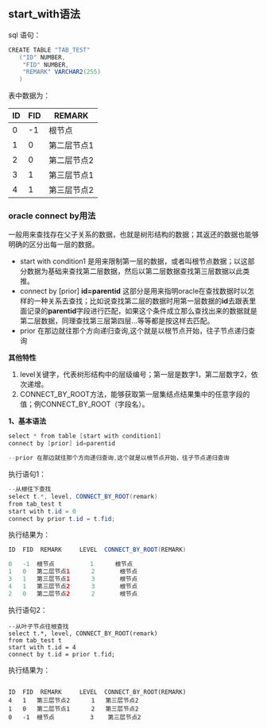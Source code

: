 ## start_with语法

sql 语句：

```java
CREATE TABLE "TAB_TEST" 
   ("ID" NUMBER, 
	"FID" NUMBER, 
	"REMARK" VARCHAR2(255)
   )
```

表中数据为：

| ID   | FID  | REMARK      |
| ---- | ---- | ----------- |
| 0    | -1   | 根节点      |
| 1    | 0    | 第二层节点1 |
| 2    | 0    | 第二层节点2 |
| 3    | 1    | 第三层节点1 |
| 4    | 1    | 第三层节点2 |



### oracle connect by用法

一般用来查找存在父子关系的数据，也就是树形结构的数据；其返还的数据也能够明确的区分出每一层的数据。

- start with condition1 是用来限制第一层的数据，或者叫根节点数据；以这部分数据为基础来查找第二层数据，然后以第二层数据查找第三层数据以此类推。
- connect by [prior] **id=parentid** 这部分是用来指明oracle在查找数据时以怎样的一种关系去查找；比如说查找第二层的数据时用第一层数据的**id**去跟表里面记录的**parentid**字段进行匹配，如果这个条件成立那么查找出来的数据就是第二层数据，同理查找第三层第四层…等等都是按这样去匹配。
- prior 在那边就往那个方向递归查询,这个就是以根节点开始，往子节点递归查询



**其他特性**

1. level关键字，代表树形结构中的层级编号；第一层是数字1，第二层数字2，依次递增。
2. CONNECT_BY_ROOT方法，能够获取第一层集结点结果集中的任意字段的值；例CONNECT_BY_ROOT（字段名）。

**1、基本语法**

```java
select * from table [start with condition1]
connect by [prior] id=parentid

--prior 在那边就往那个方向递归查询,这个就是以根节点开始，往子节点递归查询

```



执行语句1：

```java
--从根往下查找
select t.*, level, CONNECT_BY_ROOT(remark)
from tab_test t
start with t.id = 0
connect by prior t.id = t.fid;
```



执行结果为：

```java
ID  FID  REMARK 	LEVEL  CONNECT_BY_ROOT(REMARK)

0	-1	根节点			 1		根节点
1	0	第二层节点1		2		根节点
3	1	第三层节点1		3		根节点
4	1	第三层节点2		3		根节点
2	0	第二层节点2		2		根节点
```



执行语句2：

```
--从叶子节点往根查找
select t.*, level, CONNECT_BY_ROOT(remark)
from tab_test t
start with t.id = 4
connect by t.id = prior t.fid;
```

执行结果为：

```

ID  FID  REMARK 	LEVEL  CONNECT_BY_ROOT(REMARK)
4	1	第三层节点2		1	第三层节点2
1	0	第二层节点1		2	第三层节点2
0	-1	根节点			 3    第三层节点2
```


